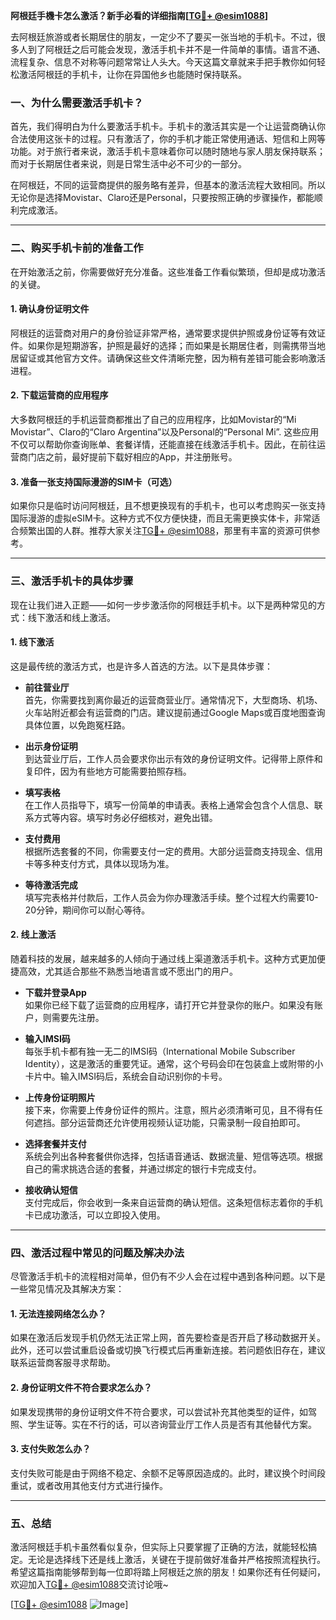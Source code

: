 **阿根廷手機卡怎么激活？新手必看的详细指南[[TG💪+ @esim1088](https://t.me/s/esim1088)]**

去阿根廷旅游或者长期居住的朋友，一定少不了要买一张当地的手机卡。不过，很多人到了阿根廷之后可能会发现，激活手机卡并不是一件简单的事情。语言不通、流程复杂、信息不对称等问题常常让人头大。今天这篇文章就来手把手教你如何轻松激活阿根廷的手机卡，让你在异国他乡也能随时保持联系。

### 一、为什么需要激活手机卡？

首先，我们得明白为什么要激活手机卡。手机卡的激活其实是一个让运营商确认你合法使用这张卡的过程。只有激活了，你的手机才能正常使用通话、短信和上网等功能。对于旅行者来说，激活手机卡意味着你可以随时随地与家人朋友保持联系；而对于长期居住者来说，则是日常生活中必不可少的一部分。

在阿根廷，不同的运营商提供的服务略有差异，但基本的激活流程大致相同。所以无论你是选择Movistar、Claro还是Personal，只要按照正确的步骤操作，都能顺利完成激活。

---

### 二、购买手机卡前的准备工作

在开始激活之前，你需要做好充分准备。这些准备工作看似繁琐，但却是成功激活的关键。

#### 1. 确认身份证明文件
阿根廷的运营商对用户的身份验证非常严格，通常要求提供护照或身份证等有效证件。如果你是短期游客，护照是最好的选择；而如果是长期居住者，则需携带当地居留证或其他官方文件。请确保这些文件清晰完整，因为稍有差错可能会影响激活进程。

#### 2. 下载运营商的应用程序
大多数阿根廷的手机运营商都推出了自己的应用程序，比如Movistar的“Mi Movistar”、Claro的“Claro Argentina”以及Personal的“Personal Mi”. 这些应用不仅可以帮助你查询账单、套餐详情，还能直接在线激活手机卡。因此，在前往运营商门店之前，最好提前下载好相应的App，并注册账号。

#### 3. 准备一张支持国际漫游的SIM卡（可选）
如果你只是临时访问阿根廷，且不想更换现有的手机卡，也可以考虑购买一张支持国际漫游的虚拟eSIM卡。这种方式不仅方便快捷，而且无需更换实体卡，非常适合频繁出国的人群。推荐大家关注[TG💪+ @esim1088](https://t.me/s/esim1088)，那里有丰富的资源可供参考。

---

### 三、激活手机卡的具体步骤

现在让我们进入正题——如何一步步激活你的阿根廷手机卡。以下是两种常见的方式：线下激活和线上激活。

#### 1. 线下激活
这是最传统的激活方式，也是许多人首选的方法。以下是具体步骤：

- **前往营业厅**  
  首先，你需要找到离你最近的运营商营业厅。通常情况下，大型商场、机场、火车站附近都会有运营商的门店。建议提前通过Google Maps或百度地图查询具体位置，以免跑冤枉路。

- **出示身份证明**  
  到达营业厅后，工作人员会要求你出示有效的身份证明文件。记得带上原件和复印件，因为有些地方可能需要拍照存档。

- **填写表格**  
  在工作人员指导下，填写一份简单的申请表。表格上通常会包含个人信息、联系方式等内容。填写时务必仔细核对，避免出错。

- **支付费用**  
  根据所选套餐的不同，你需要支付一定的费用。大部分运营商支持现金、信用卡等多种支付方式，具体以现场为准。

- **等待激活完成**  
  填写完表格并付款后，工作人员会为你办理激活手续。整个过程大约需要10-20分钟，期间你可以耐心等待。

#### 2. 线上激活
随着科技的发展，越来越多的人倾向于通过线上渠道激活手机卡。这种方式更加便捷高效，尤其适合那些不熟悉当地语言或不愿出门的用户。

- **下载并登录App**  
  如果你已经下载了运营商的应用程序，请打开它并登录你的账户。如果没有账户，则需要先注册。

- **输入IMSI码**  
  每张手机卡都有独一无二的IMSI码（International Mobile Subscriber Identity），这是激活的重要凭证。通常，这个号码会印在包装盒上或附带的小卡片中。输入IMSI码后，系统会自动识别你的卡号。

- **上传身份证明照片**  
  接下来，你需要上传身份证件的照片。注意，照片必须清晰可见，且不得有任何遮挡。部分运营商还允许使用视频认证功能，只需录制一段自拍即可。

- **选择套餐并支付**  
  系统会列出各种套餐供你选择，包括语音通话、数据流量、短信等选项。根据自己的需求挑选合适的套餐，并通过绑定的银行卡完成支付。

- **接收确认短信**  
  支付完成后，你会收到一条来自运营商的确认短信。这条短信标志着你的手机卡已成功激活，可以立即投入使用。

---

### 四、激活过程中常见的问题及解决办法

尽管激活手机卡的流程相对简单，但仍有不少人会在过程中遇到各种问题。以下是一些常见情况及其解决方案：

#### 1. 无法连接网络怎么办？
如果在激活后发现手机仍然无法正常上网，首先要检查是否开启了移动数据开关。此外，还可以尝试重启设备或切换飞行模式后再重新连接。若问题依旧存在，建议联系运营商客服寻求帮助。

#### 2. 身份证明文件不符合要求怎么办？
如果发现携带的身份证明文件不符合要求，可以尝试补充其他类型的证件，如驾照、学生证等。实在不行的话，可以咨询营业厅工作人员是否有其他替代方案。

#### 3. 支付失败怎么办？
支付失败可能是由于网络不稳定、余额不足等原因造成的。此时，建议换个时间段重试，或者改用其他支付方式进行操作。

---

### 五、总结

激活阿根廷手机卡虽然看似复杂，但实际上只要掌握了正确的方法，就能轻松搞定。无论是选择线下还是线上激活，关键在于提前做好准备并严格按照流程执行。希望这篇指南能够帮到每一位即将踏上阿根廷之旅的朋友！如果你还有任何疑问，欢迎加入[TG💪+ @esim1088](https://t.me/s/esim1088)交流讨论哦~

[[TG💪+ @esim1088](https://t.me/s/esim1088) ![Image](https://i.postimg.cc/4NQfJmqS/Snipaste-2025-05-13-00-14-12.png)]